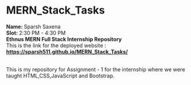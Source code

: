 # MERN_Stack_Tasks

<b> Name: </b> Sparsh Saxena <br>
<b> Slot: </b> 2:30 PM - 4:30 PM <br> 
<b> Ethnus MERN Full Stack Internship Repository </b> 
<br>
This is the link for the deployed website : <b> https://sparsh511.github.io/MERN_Stack_Tasks/ </b>

<br>
This is my repository for Assignment - 1 for the internship where we were taught HTML,CSS,JavaScript and Bootstrap.
